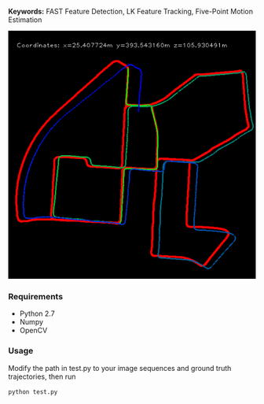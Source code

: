 **Keywords:** FAST Feature Detection, LK Feature Tracking, Five-Point Motion Estimation

![map](map.png)

### Requirements
* Python 2.7
* Numpy
* OpenCV

### Usage
Modify the path in test.py to your image sequences and ground truth trajectories, then run
```
python test.py
```
